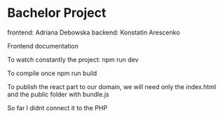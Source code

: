 # Bachelor Project 
 frontend: Adriana Debowska
 backend: Konstatin Arescenko

 Frontend documentation

 To watch constantly the project:
 npm run dev

 To compile once
 npm run build

 To publish the react part to our domain, we will need only the index.html and the public folder with bundle.js

So far I didnt connect it to the PHP
